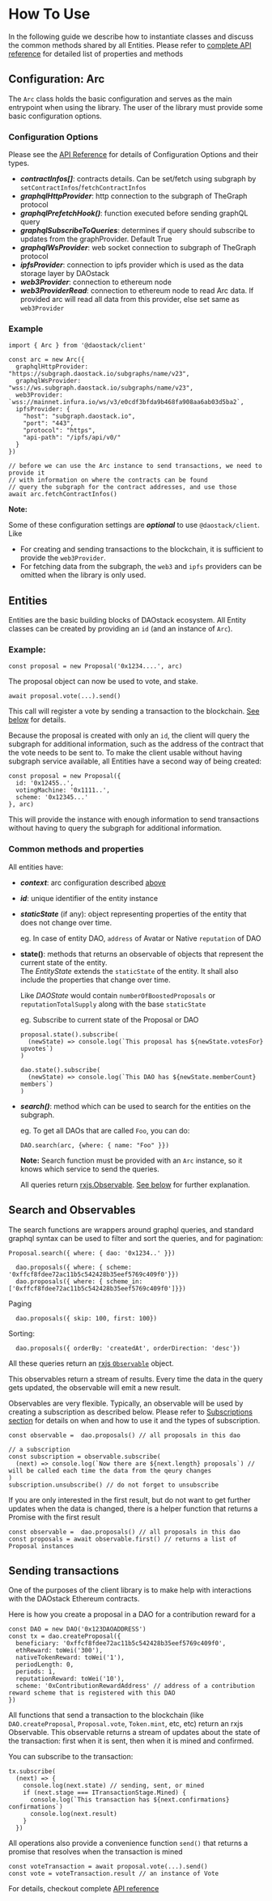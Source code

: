 # How To Use

In the following guide we describe how to instantiate classes and discuss the common methods shared by all Entities. Please refer to [complete API reference](https://daostack.github.io/client/docs/globals.html) for detailed list of properties and methods

## Configuration: Arc

The `Arc` class holds the basic configuration and serves as the main entrypoint when using the library. The user of the library must provide some basic configuration options.

### Configuration Options

  Please see the [API Reference](https://daostack.github.io/client/docs/classes/arc.html#constructor) for details of Configuration Options and their types.

  - _**contractInfos[]**_: contracts details. Can be set/fetch using subgraph by `setContractInfos`/`fetchContractInfos`
  - _**graphqlHttpProvider**_: http connection to the subgraph of TheGraph protocol
  - _**graphqlPrefetchHook()**_: function executed before sending graphQL query
  - _**graphqlSubscribeToQueries**_: determines if query should subscribe to updates from the graphProvider. Default True
  - _**graphqlWsProvider**_: web socket connection to subgraph of TheGraph protocol
  - _**ipfsProvider**_: connection to ipfs provider which is used as the data storage layer by DAOstack
  - _**web3Provider**_: connection to ethereum node
  - _**web3ProviderRead**_: connection to ethereum node to read Arc data. If provided arc will read all data from this provider, else set same as `web3Provider`

### Example

```
import { Arc } from '@daostack/client'

const arc = new Arc({
  graphqlHttpProvider: "https://subgraph.daostack.io/subgraphs/name/v23",
  graphqlWsProvider: "wss://ws.subgraph.daostack.io/subgraphs/name/v23",
  web3Provider: `wss://mainnet.infura.io/ws/v3/e0cdf3bfda9b468fa908aa6ab03d5ba2`,
  ipfsProvider: {
    "host": "subgraph.daostack.io",
    "port": "443",
    "protocol": "https",
    "api-path": "/ipfs/api/v0/"
  }
})

// before we can use the Arc instance to send transactions, we need to provide it
// with information on where the contracts can be found
// query the subgraph for the contract addresses, and use those
await arc.fetchContractInfos()
```

**Note:**

Some of these configuration settings are _**optional**_ to use `@daostack/client`. Like

  - For creating and sending transactions to the blockchain, it is sufficient to provide the `web3Provider`.
  - For fetching data from the subgraph, the `web3` and `ipfs` providers can be omitted when the library is only used.

## Entities

Entities are the basic building blocks of DAOstack ecosystem. All Entity classes can be created by providing an `id` (and an instance of `Arc`). 

### Example:

```
const proposal = new Proposal('0x1234....', arc)
```
The proposal object can now be used to vote, and stake.
```
await proposal.vote(...).send()
```
This call will register a vote by sending a transaction to the blockchain. [See below](#sending-transactions) for details.

Because the proposal is created with only an `id`, the client will query the subgraph for additional information, such as the address of the contract that the vote needs to be sent to. To make the client usable without having subgraph service available, all Entities have a second way of being created:
```
const proposal = new Proposal({
  id: '0x12455..',
  votingMachine: '0x1111..',
  scheme: '0x12345...'
}, arc)
```
This will provide the instance with enough information to send transactions without having to query the subgraph for additional information.


### Common methods and properties

All entities have:

  - _**context**_: arc configuration described [above](#initialization-arc-configuration)
  - _**id**_: unique identifier of the entity instance
  - _**staticState**_ (if any): object representing properties of the entity that does not change over time.

    eg. In case of entity DAO, `address` of Avatar or Native `reputation` of DAO

  - __**state()**__: methods that returns an observable of objects that represent the current state of the entity. </br>
    The _EntityState_ extends the `staticState` of the entity. It shall also include the properties that change over time.
  
    Like *DAOState* would contain `numberOfBoostedProposals` or `reputationTotalSupply` along with the base `staticState`

    eg. Subscribe to current state of the Proposal or DAO

        proposal.state().subscribe(
          (newState) => console.log(`This proposal has ${newState.votesFor} upvotes`)
        )

        dao.state().subscribe(
          (newState) => console.log(`This DAO has ${newState.memberCount} members`)
        )


  - _**search()**_: method which can be used to search for the entities on the subgraph.

    eg. To get all DAOs that are called `Foo`, you can do:

        DAO.search(arc, {where: { name: "Foo" }})
        
    **Note:** Search function must be provided with an `Arc` instance, so it knows which service to send the queries.

    All queries return [rxjs.Observable](http://reactivex.io/rxjs/class/es6/Observable.js~Observable.html).
    [See below](#search-and-observables) for further explanation.

## Search and Observables

The search functions are wrappers around graphql queries, and standard graphql syntax can be used
to filter and sort the queries, and for pagination:
```
Proposal.search({ where: { dao: '0x1234..' }})
```

```
  dao.proposals({ where: { scheme: '0xffcf8fdee72ac11b5c542428b35eef5769c409f0'}})
  dao.proposals({ where: { scheme_in: ['0xffcf8fdee72ac11b5c542428b35eef5769c409f0']}})
```

Paging
```
  dao.proposals({ skip: 100, first: 100})
```

Sorting:
```
  dao.proposals({ orderBy: 'createdAt', orderDirection: 'desc'})
```

All these queries return an [rxjs `Observable`](https://rxjs-dev.firebaseapp.com/guide/observable) object.

This observables return a stream of results. Every time the data in the query gets updated, the observable will emit a new result.

Observables are very flexible. Typically, an observable will be used by creating a subscription as described below.
Please refer to [Subscriptions section](../querying/) for details on when and how to use it and the types of subscription.

```
const observable =  dao.proposals() // all proposals in this dao

// a subscription
const subscription = observable.subscribe(
  (next) => console.log(`Now there are ${next.length} proposals`) // will be called each time the data from the qeury changes
)
subscription.unsubscribe() // do not forget to unsubscribe
```
If you are only interested in the first result, but do not want to get further updates when the data is changed, there is a helper function that returns a Promise
with the first result
```
const observable =  dao.proposals() // all proposals in this dao
const proposals = await observable.first() // returns a list of Proposal instances
```

## Sending transactions

One of the purposes of the client library is to make help with interactions with the DAOstack Ethereum contracts.

Here is how you create a proposal in a DAO  for a contribution reward for a


```
const DAO = new DAO('0x123DAOADDRESS')
const tx = dao.createProposal({
  beneficiary: '0xffcf8fdee72ac11b5c542428b35eef5769c409f0',
  ethReward: toWei('300'),
  nativeTokenReward: toWei('1'),
  periodLength: 0,
  periods: 1,
  reputationReward: toWei('10'),
  scheme: '0xContributionRewardAddress' // address of a contribution reward scheme that is registered with this DAO
})
```

All functions that send a transaction to the blockchain (like `DAO.createProposal`, `Proposal.vote`, `Token.mint`, etc, etc) return an rxjs Observable. This observable returns a stream of updates about the state of the transaction: first when it is sent, then when it is mined and confirmed.

You can subscribe to the transaction:

```
tx.subscribe(
  (next) => {
    console.log(next.state) // sending, sent, or mined
    if (next.stage === ITransactionStage.Mined) {
      console.log(`This transaction has ${next.confirmations} confirmations`)
      console.log(next.result)
    }
  })
```

All operations also provide a convenience function `send()` that returns a promise that resolves when the transaction is mined

```
const voteTransaction = await proposal.vote(...).send()
const vote = voteTransaction.result // an instance of Vote
```

For details, checkout complete [API reference](https://daostack.github.io/client/docs/globals.html)
